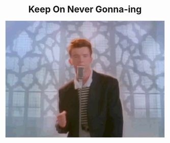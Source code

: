 <div align="center">
  <h1>Keep On Never Gonna-ing</h1>
  <img src="https://github.com/edm00se/edm00se/raw/master/never.gif" alt="never gonna give you up">
</div>
